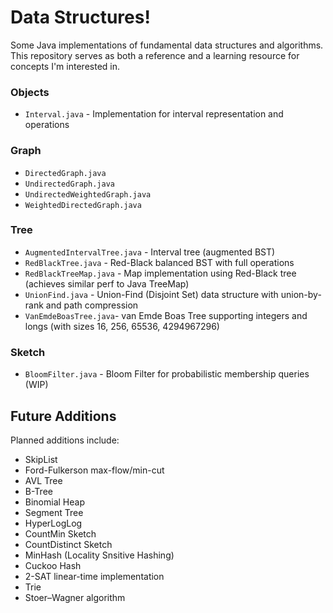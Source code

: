 # Data Structures!

Some Java implementations of fundamental data structures and algorithms. This repository serves as both a reference and a learning resource for concepts I'm interested in.

### Objects
- `Interval.java` - Implementation for interval representation and operations

### Graph
- `DirectedGraph.java`
- `UndirectedGraph.java` 
- `UndirectedWeightedGraph.java`
- `WeightedDirectedGraph.java`

### Tree
- `AugmentedIntervalTree.java` - Interval tree (augmented BST)
- `RedBlackTree.java` - Red-Black balanced BST with full operations
- `RedBlackTreeMap.java` - Map implementation using Red-Black tree (achieves similar perf to Java TreeMap)
- `UnionFind.java` - Union-Find (Disjoint Set) data structure with union-by-rank and path compression
- `VanEmdeBoasTree.java`- van Emde Boas Tree supporting integers and longs (with sizes 16, 256, 65536, 4294967296)

### Sketch
- `BloomFilter.java` - Bloom Filter for probabilistic membership queries (WIP)

## Future Additions

Planned additions include:
- SkipList
- Ford-Fulkerson max-flow/min-cut
- AVL Tree
- B-Tree
- Binomial Heap
- Segment Tree
- HyperLogLog
- CountMin Sketch
- CountDistinct Sketch
- MinHash (Locality Snsitive Hashing)
- Cuckoo Hash
- 2-SAT linear-time implementation
- Trie
- Stoer–Wagner algorithm